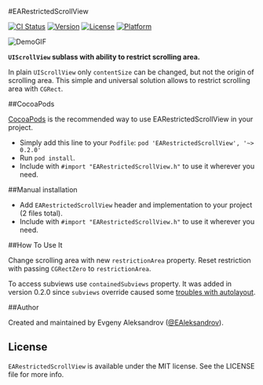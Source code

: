 #EARestrictedScrollView

[![CI Status](http://img.shields.io/travis/ealeksandrov/EARestrictedScrollView.svg?style=flat)](https://travis-ci.org/ealeksandrov/EARestrictedScrollView)
[![Version](https://img.shields.io/cocoapods/v/EARestrictedScrollView.svg?style=flat)](http://cocoadocs.org/docsets/EARestrictedScrollView)
[![License](https://img.shields.io/cocoapods/l/EARestrictedScrollView.svg?style=flat)](http://cocoadocs.org/docsets/EARestrictedScrollView)
[![Platform](https://img.shields.io/cocoapods/p/EARestrictedScrollView.svg?style=flat)](http://cocoadocs.org/docsets/EARestrictedScrollView)

![DemoGIF](https://raw.githubusercontent.com/ealeksandrov/EARestrictedScrollView/master/Demo.gif)

**`UIScrollView` sublass with ability to restrict scrolling area.**

In plain `UIScrollView` only `contentSize` can be changed, but not the origin of scrolling area. This simple and universal solution allows to restrict scrolling area with `CGRect`.

##CocoaPods

[CocoaPods](http://cocoapods.org/) is the recommended way to use EARestrictedScrollView in your project.

* Simply add this line to your `Podfile`: `pod 'EARestrictedScrollView', '~> 0.2.0'`
* Run `pod install`.
* Include with `#import "EARestrictedScrollView.h"` to use it wherever you need.

##Manual installation

* Add `EARestrictedScrollView` header and implementation to your project (2 files total).
* Include with `#import "EARestrictedScrollView.h"` to use it wherever you need.

##How To Use It

Change scrolling area with new `restrictionArea` property. Reset restriction with passing `CGRectZero` to `restrictionArea`.

To access subviews use `containedSubviews` property. It was added in version 0.2.0 since `subviews` override caused some [troubles with autolayout](https://github.com/ealeksandrov/EAIntroView/issues/100).

##Author

Created and maintained by Evgeny Aleksandrov ([@EAleksandrov](https://twitter.com/EAleksandrov)).

## License

`EARestrictedScrollView` is available under the MIT license. See the LICENSE file for more info.
